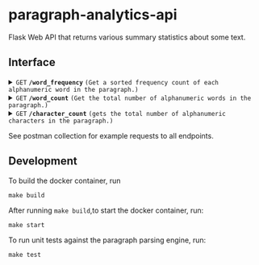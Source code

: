 # paragraph-analytics-api

Flask Web API that returns various summary statistics about some text.

## Interface
<details>
 <summary><code>GET</code> <code><b>/word_frequency</b></code> <code>(Get a sorted frequency count of each alphanumeric word in the paragraph.)</code></summary>

##### Body

> | key       |  type     | data type               | description                                                           |
> |-----------|-----------|-------------------------|-----------------------------------------------------------------------|
> | paragraph |  required | string                  | The text paragraph that will be analyzed  |


##### Responses

> | http code     | content-type                      | response                                                            |
> |---------------|-----------------------------------|---------------------------------------------------------------------|
> | `200`         | `application/json`        | lexicographically sorted frequency map of all words in the paragraph. |
> | `400`         | `text/html;charset=UTF-8` |Error parsing paragraph from request body. body should be of the form:`{"paragraph": "your_paragraph_here"}`|

##### Example cURL
```javascript
curl --request GET http://localhost:8000/word_frequency --header 'Content-Type: text/plain' --data-raw '{"paragraph": "The quick brown fox jumps over the lazy dog. A second sentence here!"}'
 ```

</details>

<details>
 <summary><code>GET</code> <code><b>/word_count</b></code> <code>(Get the total number of alphanumeric words in the paragraph.)</code></summary>

##### Body

> | key       |  type     | data type               | description                                                           |
> |-----------|-----------|-------------------------|-----------------------------------------------------------------------|
> | paragraph |  required | string                  | The text paragraph that will be analyzed  |


##### Responses

> | http code     | content-type                      | response                                                            |
> |---------------|-----------------------------------|---------------------------------------------------------------------|
> | `200`         | `text/html;charset=UTF-8`        | number of words in the paragraph. |
> | `400`         | `text/html;charset=UTF-8 |Error parsing paragraph from request body. body should be of the form:`{"paragraph": "your_paragraph_here"}`|

##### Example cURL
```javascript
curl --request GET http://localhost:8000/word_count --header 'Content-Type: text/plain' --data-raw '{"paragraph": "The quick brown fox jumps over the lazy dog. A second sentence here!"}'
 ```

</details>

<details>
 <summary><code>GET</code> <code><b>/character_count</b></code> <code>(gets the total number of alphanumeric characters in the paragraph.)</code></summary>

 ##### Parameters

> | name              |  type     | data type      | description                         |
> |-------------------|-----------|----------------|-------------------------------------|
> | `exclude_spaces` |  optional | boolean   | Whether or not spaces should be excluded from the character count. The default behaviour is to include spaces in the count.|

  
##### Body

> | key       |  type     | data type               | description                                                           |
> |-----------|-----------|-------------------------|-----------------------------------------------------------------------|
> | paragraph |  required | string                  | The text paragraph that will be analyzed  |


##### Responses

> | http code     | content-type                      | response                                                            |
> |---------------|-----------------------------------|---------------------------------------------------------------------|
> | `200`         | `text/html; charset=utf-8`        |  Number of alphanumeric or punctuation characters in the paragraph. |
> | `400`         | `text/html;charset=UTF-8` |Error parsing paragraph from request body. body should be of the form:`{"paragraph": "your_paragraph_here"}`|
> | `400`         | `text/html;charset=UTF-8`|Error parsing `exclude_spaces` value from the request parameters.|

##### Example cURL
```javascript
curl --request GET 'http://localhost:8000/character_count' --header 'Content-Type: text/plain' --data-raw '{"paragraph": "The quick brown fox jumps over the lazy dog.asasdad! A second sentence here!"}'
 ```

</details>

See postman collection for example requests to all endpoints.


## Development

To build the docker container, run
```
make build
```

After running `make build`,to start the docker container, run:
``` 
make start 
```
To run unit tests against the paragraph parsing engine, run:
```
make test
```
